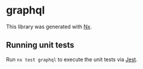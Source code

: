 # graphql

This library was generated with [Nx](https://nx.dev).

## Running unit tests

Run `nx test graphql` to execute the unit tests via [Jest](https://jestjs.io).
